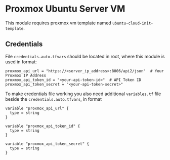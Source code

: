 # Proxmox Ubuntu Server VM

This module requires proxmox vm template named `ubuntu-cloud-init-template`. 


## Credentials
File `credentials.auto.tfvars` should be located in root, where this module is used in format:

```
proxmox_api_url = "https://<server_ip_address>:8006/api2/json"  # Your Proxmox IP Address
proxmox_api_token_id = "<your-api-token-id>"  # API Token ID
proxmox_api_token_secret = "<your-api-token-secret>"
```

To make credentials file working you also need additional `variables.tf` file beside the `credentials.auto.tfvars`, in format

```
variable "proxmox_api_url" {
  type = string
}

variable "proxmox_api_token_id" {
  type = string
}

variable "proxmox_api_token_secret" {
  type = string
}

```